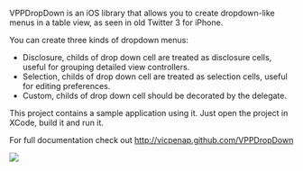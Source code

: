 VPPDropDown is an iOS library that allows you to create dropdown-like menus
in a table view, as seen in old Twitter 3 for iPhone. 

You can create three kinds of dropdown menus:
 
- Disclosure, childs of drop down cell are treated as disclosure cells, 
useful for grouping detailed view controllers.
- Selection, childs of drop down cell are treated as selection cells, 
useful for editing preferences.
- Custom, childs of drop down cell should be decorated by the delegate.
 
This project contains a sample application using it. Just open the project in 
XCode, build it and run it. 


For full documentation check out 
http://vicpenap.github.com/VPPDropDown

![](https://github.com/vicpenap/VPPDropDown/raw/master/screenshot.png)
